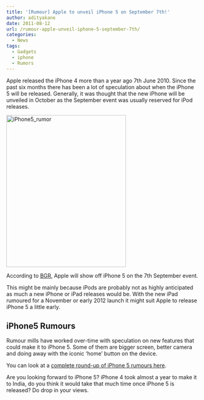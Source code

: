 ```yaml
---
title: '[Rumour] Apple to unveil iPhone 5 on September 7th!'
author: adityakane
date: 2011-08-12
url: /rumour-apple-unveil-iphone-5-september-7th/
categories:
  - News
tags:
  - Gadgets
  - iphone
  - Rumors
---
```

Apple released the iPhone 4 more than a year ago 7th June 2010. Since the past six months there has been a lot of speculation about when the iPhone 5 will be released. Generally, it was thought that the new iPhone will be unveiled in October as the September event was usually reserved for iPod releases.

[<img class="wp-image-52428" style="padding-left: 0px;padding-right: 0px;padding-top: 0px;border: 0px" src="http://cdn.devilsworkshop.org/files/2011/08/iPhone5_rumor_thumb.png" alt="iPhone5_rumor" width="314" height="398" border="0" />][1]

According to <a href="http://www.bgr.com/2011/08/12/apple-may-unveil-iphone-5-on-september-7th/" onclick="_gaq.push(['_trackEvent', 'outbound-article', 'http://www.bgr.com/2011/08/12/apple-may-unveil-iphone-5-on-september-7th/', 'BGR']);" >BGR</a>, Apple will show off iPhone 5 on the 7th September event.

This might be mainly because iPods are probably not as highly anticipated as much a new iPhone or iPad releases would be. With the new iPad rumoured for a November or early 2012 launch it might suit Apple to release iPhone 5 a little early.

## iPhone5 Rumours

Rumour mills have worked over-time with speculation on new features that could make it to iPhone 5. Some of them are bigger screen, better camera and doing away with the iconic ‘home’ button on the device.

You can look at a [complete round-up of iPhone 5 rumours here][2].

Are you looking forward to iPhone 5? iPhone 4 took almost a year to make it to India, do you think it would take that much time once iPhone 5 is released? Do drop in your views.

 [1]: http://cdn.devilsworkshop.org/files/2011/08/iPhone5_rumor.png
 [2]: http://devilsworkshop.org/poster-apple-iphone5-rumour-roundup-2011/
